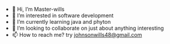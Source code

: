 - 👋 Hi, I’m Master-wills
- 👀 I’m interested in software development
- 🌱 I’m currently learning java and phyton
- 💞️ I’m looking to collaborate on just about anything interesting
- 📫 How to reach me? try johnsonwills48@gmail.com

<!---
johnson-wills/johnson-wills is a ✨ special ✨ repository because its `README.md` (this file) appears on your GitHub profile.
You can click the Preview link to take a look at your changes.
--->
